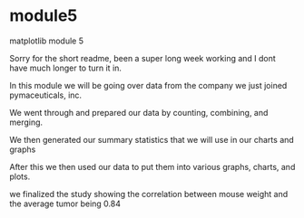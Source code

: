 # module5
matplotlib module 5

Sorry for the short readme, been a super long week working and I dont have much longer to turn it in. 

In this module we will be going over data from the company we just joined pymaceuticals, inc. 

We went through and prepared our data by counting, combining, and merging. 

We then generated our summary statistics that we will use in our charts and graphs 

After this we then used our data to put them into various graphs, charts, and plots.

we finalized the study showing the correlation between mouse weight and the average tumor being 0.84
